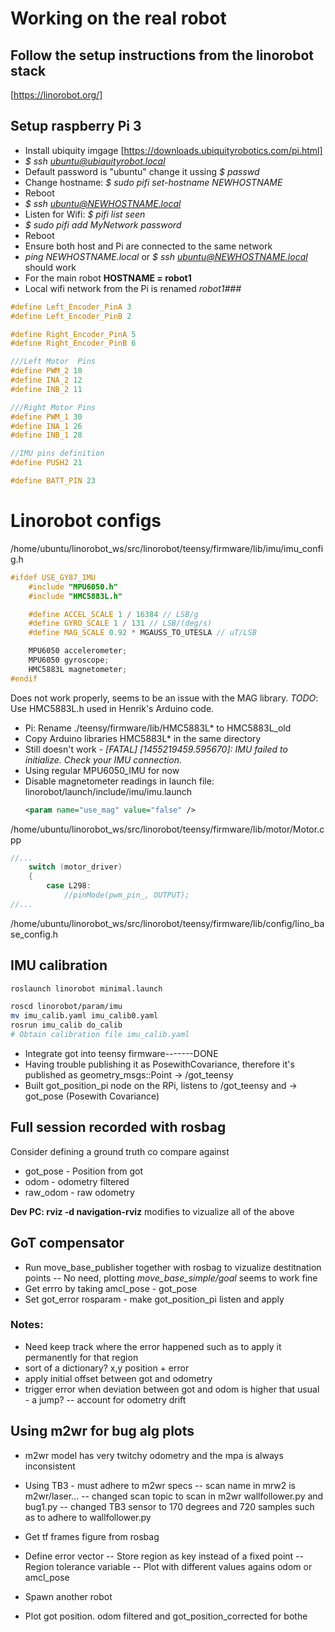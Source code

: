 # Working on the real robot

## Follow the setup instructions from the linorobot stack 
[https://linorobot.org/]

## Setup raspberry Pi 3

 - Install ubiquity imgage [https://downloads.ubiquityrobotics.com/pi.html]
 - *$ ssh ubuntu@ubiquityrobot.local*
 - Default password is "ubuntu" change it ussing *$ passwd*
 - Change hostname: *$ sudo pifi set-hostname NEWHOSTNAME*
 - Reboot
 - *$ ssh ubuntu@NEWHOSTNAME.local*
 - Listen for Wifi: *$ pifi list seen*
 - *$ sudo pifi add MyNetwork password*
 - Reboot
 - Ensure both host and Pi are connected to the same network
 - *ping NEWHOSTNAME.local* or *$ ssh ubuntu@NEWHOSTNAME.local* should work
 - For the main robot **HOSTNAME = robot1**
 - Local wifi network from the Pi is renamed *robot1###*



```cpp
#define Left_Encoder_PinA 3
#define Left_Encoder_PinB 2

#define Right_Encoder_PinA 5
#define Right_Encoder_PinB 6

///Left Motor  Pins
#define PWM_2 10
#define INA_2 12
#define INB_2 11

///Right Motor Pins
#define PWM_1 30
#define INA_1 26
#define INB_1 28

//IMU pins definition
#define PUSH2 21

#define BATT_PIN 23

```
# Linorobot configs

/home/ubuntu/linorobot_ws/src/linorobot/teensy/firmware/lib/imu/imu_config.h
```cpp
#ifdef USE_GY87_IMU
    #include "MPU6050.h"
    #include "HMC5883L.h"

    #define ACCEL_SCALE 1 / 16384 // LSB/g
    #define GYRO_SCALE 1 / 131 // LSB/(deg/s)
    #define MAG_SCALE 0.92 * MGAUSS_TO_UTESLA // uT/LSB

    MPU6050 accelerometer;
    MPU6050 gyroscope;
    HMC5883L magnetometer;
#endif
```
Does not work properly, seems to be an issue with the MAG library. 
*TODO*: Use HMC5883L.h used in Henrik's Arduino code.
 - Pi: Rename ./teensy/firmware/lib/HMC5883L* to HMC5883L_old
 - Copy Arduino libraries HMC5883L* in the same directory
 - Still doesn't work - *[FATAL] [1455219459.595670]: IMU failed to initialize. Check your IMU connection.*
 - Using regular MPU6050_IMU for now
 - Disable magnetometer readings in launch file:
    linorobot/launch/include/imu/imu.launch
    ```xml
    <param name="use_mag" value="false" />
    ```

/home/ubuntu/linorobot_ws/src/linorobot/teensy/firmware/lib/motor/Motor.cpp
```cpp
//...
    switch (motor_driver)
    {
        case L298:
            //pinMode(pwm_pin_, OUTPUT);
//...
```

/home/ubuntu/linorobot_ws/src/linorobot/teensy/firmware/lib/config/lino_base_config.h

## IMU calibration
```bash
roslaunch linorobot minimal.launch

roscd linorobot/param/imu
mv imu_calib.yaml imu_calib0.yaml 
rosrun imu_calib do_calib
# Obtain calibration file imu_calib.yaml

```

 - Integrate got into teensy firmware-------DONE
 - Having trouble publishing it as PosewithCovariance, therefore it's published as geometry_msgs::Point -> /got_teensy
 - Built got_position_pi node on the RPi, listens to /got_teensy and -> got_pose (Posewith Covariance)

## Full session recorded with rosbag

Consider defining a ground truth co compare against
 - got_pose - Position from got
 - odom - odometry filtered
 - raw_odom - raw odometry


**Dev PC: rviz -d navigation-rviz** modifies to vizualize all of the above

## GoT compensator
- Run move_base_publisher together with rosbag to vizualize destitnation points
    -- No need, plotting *move_base_simple/goal* seems to work fine
- Get errro by taking amcl_pose - got_pose
- Set got_error rosparam - make got_position_pi listen and apply 


### Notes:
 - Need keep track where the error happened such as to apply it permanently for that region
 - sort of a dictionary? x,y position + error
 - apply initial offset between got and odometry
 - trigger error when deviation between got and odom is higher that usual - a jump?
    --  account for odometry drift
    

## Using m2wr for bug alg plots
 - m2wr model has very twitchy odometry and the mpa is always inconsistent
 - Using TB3 - must adhere to m2wr specs
    -- scan name in mrw2 is m2wr/laser...
    -- changed scan topic to scan in m2wr wallfollower.py and bug1.py
    -- changed TB3 sensor to 170 degrees and 720 samples such as to adhere to wallfollower.py


 - Get tf frames figure from rosbag
 - Define error vector
    -- Store region as key instead of a fixed point
    -- Region tolerance variable
    -- Plot with different values agains odom or amcl_pose

- Spawn another robot
- Plot got position. odom filtered and got_position_corrected for bothe